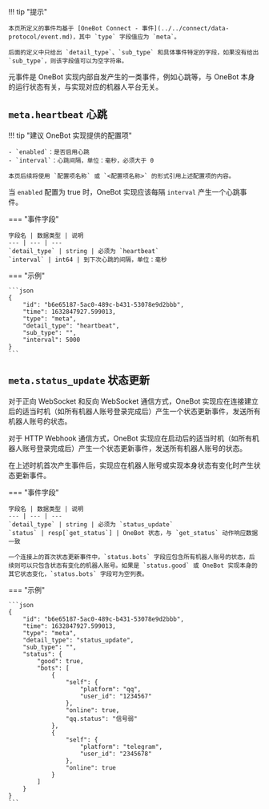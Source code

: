 !!! tip "提示"

    本页所定义的事件均基于 [OneBot Connect - 事件](../../connect/data-protocol/event.md)，其中 `type` 字段值应为 `meta`。

    后面的定义中只给出 `detail_type`、`sub_type` 和具体事件特定的字段，如果没有给出 `sub_type`，则该字段值可以为空字符串。

元事件是 OneBot 实现内部自发产生的一类事件，例如心跳等，与 OneBot 本身的运行状态有关，与实现对应的机器人平台无关。

## `meta.heartbeat` 心跳

!!! tip "建议 OneBot 实现提供的配置项"

    - `enabled`：是否启用心跳
    - `interval`：心跳间隔，单位：毫秒，必须大于 0

    本页后续将使用 `配置项名称` 或 `<配置项名称>` 的形式引用上述配置项的内容。

当 `enabled` 配置为 true 时，OneBot 实现应该每隔 `interval` 产生一个心跳事件。

=== "事件字段"

    字段名 | 数据类型 | 说明
    --- | --- | ---
    `detail_type` | string | 必须为 `heartbeat`
    `interval` | int64 | 到下次心跳的间隔，单位：毫秒

=== "示例"

    ```json
    {
        "id": "b6e65187-5ac0-489c-b431-53078e9d2bbb",
        "time": 1632847927.599013,
        "type": "meta",
        "detail_type": "heartbeat",
        "sub_type": "",
        "interval": 5000
    }
    ```

## `meta.status_update` 状态更新

对于正向 WebSocket 和反向 WebSocket 通信方式，OneBot 实现应在连接建立后的适当时机（如所有机器人账号登录完成后）产生一个状态更新事件，发送所有机器人账号的状态。

对于 HTTP Webhook 通信方式，OneBot 实现应在启动后的适当时机（如所有机器人账号登录完成后）产生一个状态更新事件，发送所有机器人账号的状态。

在上述时机首次产生事件后，实现应在机器人账号或实现本身状态有变化时产生状态更新事件。

=== "事件字段"

    字段名 | 数据类型 | 说明
    --- | --- | ---
    `detail_type` | string | 必须为 `status_update`
    `status` | resp[`get_status`] | OneBot 状态，与 `get_status` 动作响应数据一致

    一个连接上的首次状态更新事件中，`status.bots` 字段应包含所有机器人账号的状态，后续则可以只包含状态有变化的机器人账号。如果是 `status.good` 或 OneBot 实现本身的其它状态变化，`status.bots` 字段可为空列表。

=== "示例"

    ```json
    {
        "id": "b6e65187-5ac0-489c-b431-53078e9d2bbb",
        "time": 1632847927.599013,
        "type": "meta",
        "detail_type": "status_update",
        "sub_type": "",
        "status": {
            "good": true,
            "bots": [
                {
                    "self": {
                        "platform": "qq",
                        "user_id": "1234567"
                    },
                    "online": true,
                    "qq.status": "信号弱"
                },
                {
                    "self": {
                        "platform": "telegram",
                        "user_id": "2345678"
                    },
                    "online": true
                }
            ]
        }
    }
    ```
